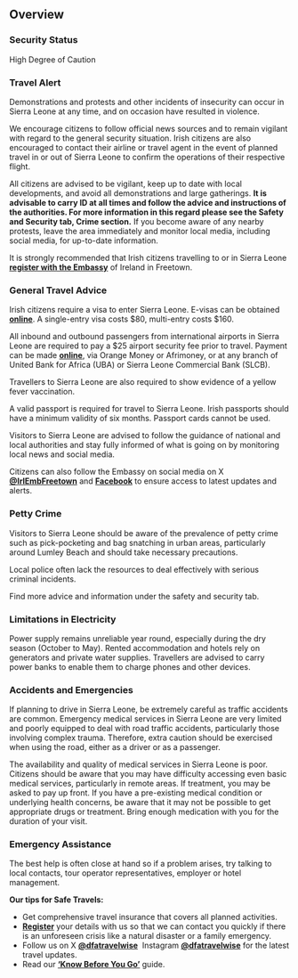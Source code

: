 ## Overview

### **Security Status**

High Degree of Caution

### **Travel Alert**

Demonstrations and protests and other incidents of insecurity can occur in Sierra Leone at any time, and on occasion have resulted in violence.

We encourage citizens to follow official news sources and to remain vigilant with regard to the general security situation. Irish citizens are also encouraged to contact their airline or travel agent in the event of planned travel in or out of Sierra Leone to confirm the operations of their respective flight.

All citizens are advised to be vigilant, keep up to date with local developments, and avoid all demonstrations and large gatherings. **It is advisable to carry ID at all times and follow the advice and instructions of the authorities. For more information in this regard please see the Safety and Security tab, Crime section.** If you become aware of any nearby protests, leave the area immediately and monitor local media, including social media, for up-to-date information.

It is strongly recommended that Irish citizens travelling to or in Sierra Leone [**register with the Embassy**](https://citizensregistration.dfa.ie/) of Ireland in Freetown.

### **General Travel Advice**

Irish citizens require a visa to enter Sierra Leone. E-visas can be obtained [**online**](http://www.evisa.sl/). A single-entry visa costs $80, multi-entry costs $160.

All inbound and outbound passengers from international airports in Sierra Leone are required to pay a $25 airport security fee prior to travel. Payment can be made [**online**](https://securipass.sl/), via Orange Money or Afrimoney, or at any branch of United Bank for Africa (UBA) or Sierra Leone Commercial Bank (SLCB).

Travellers to Sierra Leone are also required to show evidence of a yellow fever vaccination.

A valid passport is required for travel to Sierra Leone. Irish passports should have a minimum validity of six months. Passport cards cannot be used.

Visitors to Sierra Leone are advised to follow the guidance of national and local authorities and stay fully informed of what is going on by monitoring local news and social media.

Citizens can also follow the Embassy on social media on X [**@IrlEmbFreetown**](https://twitter.com/IrlEmbFreetown) and [**Facebook**](https://www.facebook.com/IrlEmbFreetown) to ensure access to latest updates and alerts.

### **Petty Crime**

Visitors to Sierra Leone should be aware of the prevalence of petty crime such as pick-pocketing and bag snatching in urban areas, particularly around Lumley Beach and should take necessary precautions.

Local police often lack the resources to deal effectively with serious criminal incidents.

Find more advice and information under the safety and security tab.

### **Limitations in Electricity**

Power supply remains unreliable year round, especially during the dry season (October to May). Rented accommodation and hotels rely on generators and private water supplies. Travellers are advised to carry power banks to enable them to charge phones and other devices.

### **Accidents and Emergencies**

If planning to drive in Sierra Leone, be extremely careful as traffic accidents are common. Emergency medical services in Sierra Leone are very limited and poorly equipped to deal with road traffic accidents, particularly those involving complex trauma. Therefore, extra caution should be exercised when using the road, either as a driver or as a passenger.

The availability and quality of medical services in Sierra Leone is poor. Citizens should be aware that you may have difficulty accessing even basic medical services, particularly in remote areas. If treatment, you may be asked to pay up front. If you have a pre-existing medical condition or underlying health concerns, be aware that it may not be possible to get appropriate drugs or treatment. Bring enough medication with you for the duration of your visit.

### **Emergency Assistance**

The best help is often close at hand so if a problem arises, try talking to local contacts, tour operator representatives, employer or hotel management.

**Our tips for Safe Travels:**

* Get comprehensive travel insurance that covers all planned activities.
* [**Register**](/en/dfa/overseas-travel/citizens-registration/) your details with us so that we can contact you quickly if there is an unforeseen crisis like a natural disaster or a family emergency.
* Follow us on X [**@dfatravelwise**](https://www.twitter.com/DFATravelWise)  Instagram [**@dfatravelwise**](https://www.instagram.com/dfatravelwise/) for the latest travel updates.
* Read our [**‘Know Before You Go’**](/en/dfa/overseas-travel/citizens-registration/) guide.